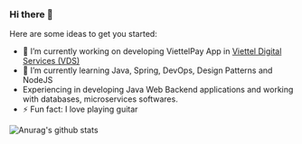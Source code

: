 ### Hi there 👋

Here are some ideas to get you started:

- 🔭 I’m currently working on developing ViettelPay App in <a href="https://www.facebook.com/TCTDICHVUSO/">Viettel Digital Services (VDS)</a>
- 🌱 I’m currently learning Java, Spring, DevOps, Design Patterns and NodeJS
- Experiencing in developing Java Web Backend applications and working with databases, microservices softwares.
- ⚡ Fun fact: I love playing guitar

![Anurag's github stats](https://github-readme-stats.vercel.app/api?username=hoanglethanhson&show_icons=true&theme=cobalt)
